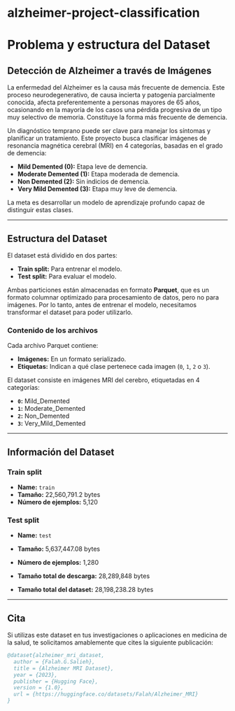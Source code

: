 # alzheimer-project-classification

# Problema y estructura del Dataset

## Detección de Alzheimer a través de Imágenes

La enfermedad del Alzheimer es la causa más frecuente de demencia. Este proceso neurodegenerativo, de causa incierta y patogenia parcialmente conocida, afecta preferentemente a personas mayores de 65 años, ocasionando en la mayoría de los casos una pérdida progresiva de un tipo muy selectivo de memoria. Constituye la forma más frecuente de demencia. 

Un diagnóstico temprano puede ser clave para manejar los síntomas y planificar un tratamiento. Este proyecto busca clasificar imágenes de resonancia magnética cerebral (MRI) en 4 categorías, basadas en el grado de demencia:

- **Mild Demented (0):** Etapa leve de demencia.
- **Moderate Demented (1):** Etapa moderada de demencia.
- **Non Demented (2):** Sin indicios de demencia.
- **Very Mild Demented (3):** Etapa muy leve de demencia.

La meta es desarrollar un modelo de aprendizaje profundo capaz de distinguir estas clases.

---

## Estructura del Dataset

El dataset está dividido en dos partes:

- **Train split:** Para entrenar el modelo.
- **Test split:** Para evaluar el modelo.

Ambas particiones están almacenadas en formato **Parquet**, que es un formato columnar optimizado para procesamiento de datos, pero no para imágenes. Por lo tanto, antes de entrenar el modelo, necesitamos transformar el dataset para poder utilizarlo.

### Contenido de los archivos

Cada archivo Parquet contiene:

- **Imágenes:** En un formato serializado.
- **Etiquetas:** Indican a qué clase pertenece cada imagen (`0`, `1`, `2` o `3`).

El dataset consiste en imágenes MRI del cerebro, etiquetadas en 4 categorías:

- **`0`:** Mild_Demented  
- **`1`:** Moderate_Demented  
- **`2`:** Non_Demented  
- **`3`:** Very_Mild_Demented  

---

## Información del Dataset

### Train split
- **Name:** `train`
- **Tamaño:** 22,560,791.2 bytes
- **Número de ejemplos:** 5,120

### Test split
- **Name:** `test`
- **Tamaño:** 5,637,447.08 bytes
- **Número de ejemplos:** 1,280

- **Tamaño total de descarga:** 28,289,848 bytes  
- **Tamaño total del dataset:** 28,198,238.28 bytes  

---

## Cita

Si utilizas este dataset en tus investigaciones o aplicaciones en medicina de la salud, te solicitamos amablemente que cites la siguiente publicación:

```bibtex
@dataset{alzheimer_mri_dataset,
  author = {Falah.G.Salieh},
  title = {Alzheimer MRI Dataset},
  year = {2023},
  publisher = {Hugging Face},
  version = {1.0},
  url = {https://huggingface.co/datasets/Falah/Alzheimer_MRI}
}
